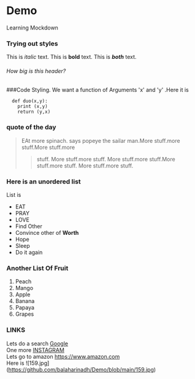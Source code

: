 # Demo
Learning Mockdown

### Trying out styles
This is *italic* text. This is **bold** text.
This is ***both*** text.
###### How big is this header?

###Code Styling.
We want a function of Arguments 'x' and 'y' .Here it is
```
  def duo(x,y):
    print (x,y)
    return (y,x)
  ```
  ### quote of the day
>EAt more spinach. says popeye the sailar man.More stuff.more stuff.More stuff.more 
>>stuff. More 
>>stuff.more stuff. More 
>stuff.more stuff.More stuff.more stuff. More stuff.more stuff.

### Here is an unordered list
List is
* EAT
* PRAY
* LOVE
 * Find Other
 * Convince other of **Worth**
 * Hope
* Sleep
* Do it again
### Another List Of Fruit
1. Peach
2. Mango
  1. Apple
  6. Banana
7. Papaya
8. Grapes

### LINKS

Lets do a search
[Google](https://www.google.com) <br>
One more
[INSTAGRAM](http://www.instagram.com/bala_harinadh55)
<br>
Lets go to amazon <https://www.amazon.com>
<br>
Here is
![159.jpg] (https://github.com/balaharinadh/Demo/blob/main/159.jpg)
